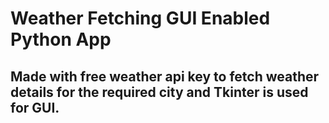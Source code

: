 # Weather Fetching GUI Enabled Python App
## Made with free weather api key to fetch weather details for the required city and Tkinter is used for GUI.
